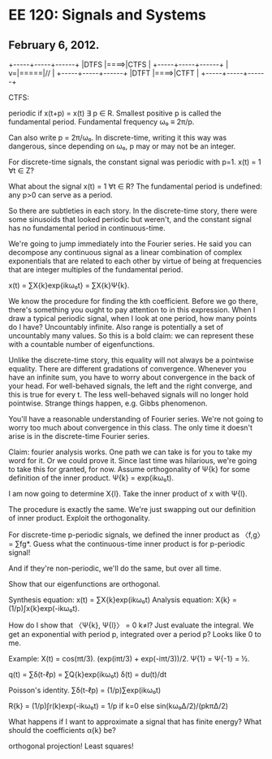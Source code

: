 EE 120: Signals and Systems
===========================
February 6, 2012.
-----------------

+-----+-----+------+
|DTFS |====>|CTFS  |
+-----+-----+------+
|   v=|=====|//    |
+-----+-----+------+
|DTFT |====>|CTFT  |
+-----+-----+------+

CTFS:

periodic if x(t+p) = x(t) ∃ p ∈ R. Smallest positive p is called
the fundamental period. Fundamental frequency ω₀ ≡ 2π/p.

Can also write p = 2π/ω₀. In discrete-time, writing it this way was
dangerous, since depending on ω₀, p may or may not be an integer.

For discrete-time signals, the constant signal was periodic with p=1.
x(t) = 1 ∀t ∈ Z?

What about the signal x(t) = 1 ∀t ∈ R? The fundamental period is undefined:
any p>0 can serve as a period.

So there are subtleties in each story. In the discrete-time story, there
were some sinusoids that looked periodic but weren't, and the constant
signal has no fundamental period in continuous-time.

We're going to jump immediately into the Fourier series. He said you can
decompose any continuous signal as a linear combination of complex
exponentials that are related to each other by virtue of being at
frequencies that are integer multiples of the fundamental period.

x(t) = ∑X{k}exp{ikω₀t} = ∑X{k}Ψ{k}.

We know the procedure for finding the kth coefficient. Before we go there,
there's something you ought to pay attention to in this expression. When I
draw a typical periodic signal, when I look at one period, how many points
do I have? Uncountably infinite. Also range is potentially a set of
uncountably many values. So this is a bold claim: we can represent these
with a countable number of eigenfunctions.

Unlike the discrete-time story, this equality will not always be a
pointwise equality. There are different gradations of convergence. Whenever
you have an infinite sum, you have to worry about convergence in the back
of your head. For well-behaved signals, the left and the right converge,
and this is true for every t. The less well-behaved signals will no longer
hold pointwise. Strange things happen, e.g. Gibbs phenomenon.

You'll have a reasonable understanding of Fourier series. We're not going
to worry too much about convergence in this class. The only time it doesn't
arise is in the discrete-time Fourier series.

Claim: fourier analysis works. One path we can take is for you to take my
word for it. Or we could prove it. Since last time was hilarious, we're
going to take this for granted, for now. Assume orthogonality of Ψ{k} for
some definition of the inner product. Ψ{k} = exp(ikω₀t).

I am now going to determine X{l}. Take the inner product of x with Ψ{l}.

The procedure is exactly the same. We're just swapping out our definition
of inner product. Exploit the orthogonality.

For discrete-time p-periodic signals, we defined the inner product as
〈f,g〉 = ∑fg*. Guess what the continuous-time inner product is for
p-periodic signal!

And if they're non-periodic, we'll do the same, but over all time.

Show that our eigenfunctions are orthogonal.

Synthesis equation: x(t) = ∑X{k}exp(ikω₀t)
Analysis equation:  X{k} = (1/p)∫x{k}exp(-ikω₀t).

How do I show that 〈Ψ{k}, Ψ{l}〉 = 0 k≠l? Just evaluate the integral. We
get an exponential with period p, integrated over a period p? Looks like 0
to me.

Example: X(t) = cos(πt/3). (exp(iπt/3) + exp(-iπt/3))/2. Ψ{1} = Ψ{-1} = ½.

q(t) = ∑δ(t-ℓp) = ∑Q{k}exp(ikω₀t)
δ(t) = du(t)/dt

Poisson's identity. ∑δ(t-ℓp) = (1/p)∑exp(ikω₀t)

R{k} = (1/p)∫r(k)exp(-ikω₀t) = 1/p if k=0 else sin(kω₀Δ/2)/(pkπΔ/2)

What happens if I want to approximate a signal that has finite energy? What
should the coefficients α{k} be?

orthogonal projection! Least squares!
